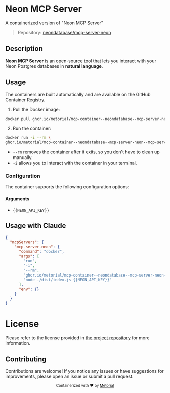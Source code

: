 
# Neon MCP Server

A containerized version of "Neon MCP Server"

> Repository: [neondatabase/mcp-server-neon](https://github.com/neondatabase/mcp-server-neon)

## Description

**Neon MCP Server** is an open-source tool that lets you interact with your Neon Postgres databases in **natural language**.


## Usage

The containers are built automatically and are available on the GitHub Container Registry.

1. Pull the Docker image:

```bash
docker pull ghcr.io/metorial/mcp-container--neondatabase--mcp-server-neon--mcp-server-neon
```

2. Run the container:

```bash
docker run -i --rm \ 
ghcr.io/metorial/mcp-container--neondatabase--mcp-server-neon--mcp-server-neon {{NEON_API_KEY}} "node ./dist/index.js {{NEON_API_KEY}}"
```

- `--rm` removes the container after it exits, so you don't have to clean up manually.
- `-i` allows you to interact with the container in your terminal.



### Configuration

The container supports the following configuration options:


#### Arguments

- `{{NEON_API_KEY}}`






## Usage with Claude

```json
{
  "mcpServers": {
    "mcp-server-neon": {
      "command": "docker",
      "args": [
        "run",
        "-i",
        "--rm",
        "ghcr.io/metorial/mcp-container--neondatabase--mcp-server-neon--mcp-server-neon",
        "node ./dist/index.js {{NEON_API_KEY}}"
      ],
      "env": {}
    }
  }
}
```

# License

Please refer to the license provided in [the project repository](https://github.com/neondatabase/mcp-server-neon) for more information.

## Contributing

Contributions are welcome! If you notice any issues or have suggestions for improvements, please open an issue or submit a pull request.

<div align="center">
  <sub>Containerized with ❤️ by <a href="https://metorial.com">Metorial</a></sub>
</div>
  